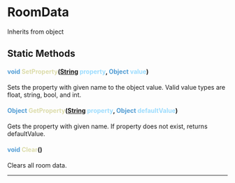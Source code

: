 # RoomData
Inherits from object
## Static Methods
#### <span style="color:#509cd4">void</span> <span style="color:#dcdcaa">SetProperty</span>(<span style="color:#509cd4">[String](../static/String.md)</span> <span style="color:#9cdcfe">property</span>, <span style="color:#509cd4">Object</span> <span style="color:#9cdcfe">value</span>)
Sets the property with given name to the object value. Valid value types are float, string, bool, and int.
#### <span style="color:#509cd4">Object</span> <span style="color:#dcdcaa">GetProperty</span>(<span style="color:#509cd4">[String](../static/String.md)</span> <span style="color:#9cdcfe">property</span>, <span style="color:#509cd4">Object</span> <span style="color:#9cdcfe">defaultValue</span>)
Gets the property with given name. If property does not exist, returns defaultValue.
#### <span style="color:#509cd4">void</span> <span style="color:#dcdcaa">Clear</span>()
Clears all room data.

---


